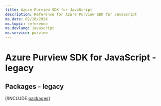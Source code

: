 ```yaml
---
title: Azure Purview SDK for JavaScript
description: Reference for Azure Purview SDK for JavaScript
ms.date: 02/16/2024
ms.topic: reference
ms.devlang: javascript
ms.service: purview
---
```

# Azure Purview SDK for JavaScript - legacy
## Packages - legacy
[!INCLUDE [packages](purview-index.md)]